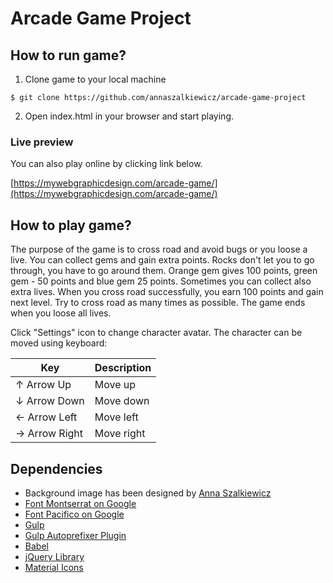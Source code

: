 # Arcade Game Project

## How to run game?

1. Clone game to your local machine
```
$ git clone https://github.com/annaszalkiewicz/arcade-game-project
```
2. Open index.html in your browser and start playing.

### Live preview

You can also play online by clicking link below.

[https://mywebgraphicdesign.com/arcade-game/](https://mywebgraphicdesign.com/arcade-game/)

## How to play game?

The purpose of the game is to cross road and avoid bugs or you loose a live. You can collect gems and gain extra points. Rocks don't let you to go through, you have to go around them. Orange gem gives 100 points, green gem - 50 points and blue gem 25 points. Sometimes you can collect also extra lives. When you cross road successfully, you earn 100 points and gain next level. Try to cross road as many times as possible. The game ends when you loose all lives.

Click "Settings" icon to change character avatar.
The character can be moved using keyboard:

| Key                | Description |
| ---                | ---         |
| &uarr; Arrow Up    | Move up     |
| &darr; Arrow Down  | Move down   |
| &larr; Arrow Left  | Move left   |
| &rarr; Arrow Right | Move right  |

## Dependencies

* Background image has been designed by [Anna Szalkiewicz](https://mywebgraphicdesign.com)
* [Font Montserrat on Google](https://fonts.google.com/specimen/Montserrat)
* [Font Pacifico on Google](https://fonts.google.com/specimen/Pacifico)
* [Gulp](https://gulpjs.com/)
* [Gulp Autoprefixer Plugin](https://www.npmjs.com/package/gulp-autoprefixer)
* [Babel](https://babeljs.io/)
* [jQuery Library](https://jquery.com/)
* [Material Icons](https://material.io/tools/icons/?style=baseline)
